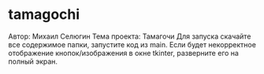 # tamagochi
Автор: Михаил Селюгин
Тема проекта: Тамагочи
Для запуска скачайте все содержимое папки, запустите код из main. Если будет некорректное отображение кнопок/изображения в окне tkinter, разверните его на полный экран.
